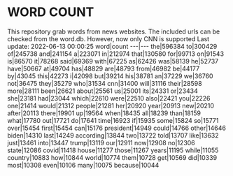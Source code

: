 # WORD COUNT
This repository grab words from news websites. The included urls can be checked from the word.db.
However, now only CNN is supported
Last update: 2022-06-13 00:00:25
word|count
---|---
the|596384
to|300429
of|245738
and|241154
a|223071
in|212974
that|130580
for|99713
on|91543
is|86570
it|78268
said|69369
with|67225
as|62426
was|58139
he|52737
have|50667
at|49704
has|48829
are|48793
from|46982
be|44177
by|43045
this|42273
i|42098
but|39214
his|38781
an|37229
we|36760
not|36475
they|35279
who|31534
cnn|31400
will|31116
their|28598
more|28111
been|26621
about|25561
us|25001
its|24331
or|23434
she|23181
had|23044
which|22610
were|22510
also|22421
you|22226
one|21414
would|21312
people|21281
her|20920
year|20913
new|20210
after|20113
there|19901
up|19564
when|18435
all|18239
than|18159
what|17780
out|17721
do|17641
time|16923
if|15935
some|15824
so|15771
over|15454
first|15454
can|15176
president|14949
could|14766
other|14646
biden|14310
last|14249
according|13844
two|13722
told|13707
like|13632
just|13461
into|13447
trump|13119
our|12911
now|12908
no|12306
state|12086
covid|11418
house|11277
those|11267
years|11195
while|11055
country|10883
how|10844
world|10774
them|10728
get|10569
did|10339
most|10308
even|10106
many|10075
because|10044
